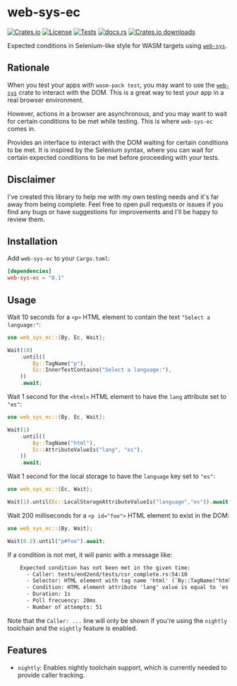 # web-sys-ec

<!-- This file has been autogenerated.
To update it, change the content of `src/lib.rs`
and run `pre-commit run -a cargo-readme`
-->

[![Crates.io](https://img.shields.io/crates/v/web-sys-ec?logo=rust)](https://crates.io/crates/web-sys-ec)
[![License](https://img.shields.io/crates/l/web-sys-ec?logo=mit)](https://github.com/mondeja/web-sys-ec/blob/master/LICENSE)
[![Tests](https://img.shields.io/github/actions/workflow/status/mondeja/web-sys-ec/ci.yml?label=tests&logo=github)](https://github.com/mondeja/web-sys-ec/actions)
[![docs.rs](https://img.shields.io/docsrs/web-sys-ec?logo=docs.rs)](https://docs.rs/web-sys-ec)
[![Crates.io downloads](https://img.shields.io/crates/d/web-sys-ec)](https://crates.io/crates/web-sys-ec)

Expected conditions in Selenium-like style for WASM targets using [`web-sys`].

## Rationale

When you test your apps with `wasm-pack test`, you may want to use the
[`web-sys`] crate to interact with the DOM. This is a great way to test your
app in a real browser environment.

However, actions in a browser are asynchronous, and you may want to wait for
certain conditions to be met while testing. This is where `web-sys-ec` comes
in.

Provides an interface to interact with the DOM waiting for certain conditions
to be met. It is inspired by the Selenium syntax, where you can wait for
certain expected conditions to be met before proceeding with your tests.

## Disclaimer

I've created this library to help me with my own testing needs and it's far
away from being complete. Feel free to open pull requests or issues if you
find any bugs or have suggestions for improvements and I'll be happy to
review them.

## Installation

Add `web-sys-ec` to your `Cargo.toml`:

```toml
[dependencies]
web-sys-ec = "0.1"
```

## Usage

Wait 10 seconds for a `<p>` HTML element to contain the text `"Select a language:"`:

```rust
use web_sys_ec::{By, Ec, Wait};

Wait(10)
    .until((
        By::TagName("p"),
        Ec::InnerTextContains("Select a language:"),
    ))
    .await;
```

Wait 1 second for the `<html>` HTML element to have the `lang` attribute set to
`"es"`:

```rust
use web_sys_ec::{By, Ec, Wait};

Wait(1)
    .until((
        By::TagName("html"),
        Ec::AttributeValueIs("lang", "es"),
    ))
    .await;
```

Wait 1 second for the local storage to have the `language` key set to `"es"`:

```rust
use web_sys_ec::{Ec, Wait};

Wait(1).until(Ec::LocalStorageAttributeValueIs("language","es")).await;
```

Wait 200 milliseconds for a `<p id="foo">` HTML element to exist in the DOM:

```rust
use web_sys_ec::{By, Wait};

Wait(0.2).until("p#foo").await;
```

If a condition is not met, it will panic with a message like:

<!-- markdownlint-disable MD013 -->

```txt
    Expected condition has not been met in the given time:
      - Caller: tests/end2end/tests/csr_complete.rs:54:10
      - Selector: HTML element with tag name 'html' (`By::TagName("html")`)
      - Condition: HTML element attribute 'lang' value is equal to 'es' (`Ec::AttributeValueIs("lang", "es")`)
      - Duration: 1s
      - Poll frecuency: 20ms
      - Number of attempts: 51
```

<!-- markdownlint-enable MD013 -->

Note that the `Caller: ...` line will only be shown if you're using the `nightly`
toolchain and the `nightly` feature is enabled.

## Features

- `nightly`: Enables nightly toolchain support, which is currently needed to
  provide caller tracking.

[`web-sys`]: https://crates.io/crates/web-sys
